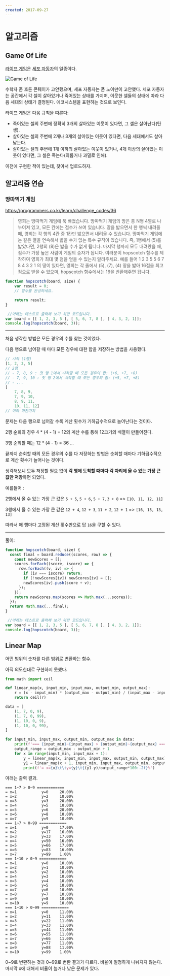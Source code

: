 ```yaml
---
created: 2017-09-27
---
```

# 알고리즘

## Game Of Life

[라이프 게임](https://ko.wikipedia.org/wiki/%EB%9D%BC%EC%9D%B4%ED%94%84_%EA%B2%8C%EC%9E%84)은 [세포 자동자](https://ko.wikipedia.org/wiki/%EC%84%B8%ED%8F%AC_%EC%9E%90%EB%8F%99%EC%9E%90)의 일종이다.

![Game of Life](https://upload.wikimedia.org/wikipedia/commons/7/7e/GameOfLife_Glider_Animation.gif)

수학자 존 호튼 콘퉤이가 고안했으며, 세포 자동자는 폰 노이만이 고안했다.
세포 자동자는 공간에서 각 셀이 살아있거나 죽어있는 상태를 가지며, 이웃한 셀들의 상태에 따라 다음 세대의 상태가 결정된다.
에코시스템을 표현하는 것으로 보인다.

라이프 게임은 다음 규칙을 따른다:

- 죽어있는 셀의 주변에 정확히 3개의 살아있는 이웃이 있다면, 그 셀은 살아난다(탄생).
- 살아있는 셀의 주변에 2개나 3개의 살아있는 이웃이 있다면, 다음 세대에서도 살아남는다.
- 살아있는 셀의 주변에 1개 이하의 살아있는 이웃이 있거나, 4개 이상의 살아있는 이웃이 있다면, 그 셀은 죽는다(외롭거나 과밀로 인해).

이전에 구현한 적이 있는데, 찾아서 업로드하자.

## 알고리즘 연습

### 땅따먹기 게임

https://programmers.co.kr/learn/challenge_codes/36

>영희는 땅따먹기 게임에 푹 빠졌습니다. 땅따먹기 게임의 땅은 총 N행 4열로 나누어져 있고, 모든 칸에는 점수가 쓰여 있습니다. 땅을 밟으면서 한 행씩 내려올 때, 영희는 각 행의 4칸 중 1칸만 밟으면서 내려올 수 있습니다. 땅따먹기 게임에는 같은 열을 연속해서 밟을 수가 없는 특수 규칙이 있습니다. 즉, 1행에서 (5)를 밟았다면, 2행의 (8)은 밟을 수가 없게 됩니다. 마지막 행까지 모두 내려왔을 때, 점수가 가장 높은 사람이 게임의 승자가 됩니다. 여러분이 hopscotch 함수를 제작하여 영희가 최대 몇 점을 얻을 수 있는지 알려주세요. 예를 들어
1 2 3 5 5 6 7 8 4 3 2 1 의 땅이 있다면, 영희는 각 줄에서 (5), (7), (4) 땅을 밟아 16점을 최고점으로 받을 수 있으며, hopscotch 함수에서는 16을 반환해주면 됩니다.

```javascript
function hopscotch(board, size) {
    var result = 0;
    // 함수를 완성하세요.

    return result;
}

 //아래는 테스트로 출력해 보기 위한 코드입니다.
var board = [[ 1, 2, 3, 5 ], [ 5, 6, 7, 8 ], [ 4, 3, 2, 1]];
console.log(hopscotch(board, 3));
```

---

처음 생각한 방법은 모든 경우의 수를 찾는 것이었다.

다음 행으로 넘어갈 때 마다 모든 경우에 대한 합을 저장하는 방법을 사용했다.

```javascript
// 시작 (1행)
[1, 2, 3, 5]
// 2행
// - 7, 8, 9 : 첫 행 1에서 시작할 때 모든 경우의 합: (+6, +7, +8)
// - 7, 9, 10 : 첫 행 2에서 시작할 때 모든 경우의 합: (+5, +7, +8)
// - ...
[
    7, 8, 9,
    7, 9, 10,
    8, 9, 11,
    10, 11, 12]
// 이하 마찬가지
```

문제는 다음 행으로 넘어갈 수록 계산 횟수가 기하급수적으로 늘어난다는 것이다.

2행 순회의 경우 4 * (4 - 1) = 12의 계산 수를 통해 12크기의 배열이 만들어진다.

3행 순회할 때는 12 * (4 - 1) = 36 ...

끝까지 순회할 때의 모든 경우의 수를 다 저장하는 방법은 순회할 때마다 기하급수적으로 계산 횟수가 늘어나는 것이다.

생각해보니 모두 저장할 필요 없이 **각 행에 도착할 때마다 각 자리에 올 수 있는 가장 큰 값만 저장**하면 되었다.

예를들어 :

2행에서 올 수 있는 가장 큰 값은 `5 + 5`, `5 + 6`, `5 + 7`, `3 + 8` => `[10, 11, 12, 11]`

3행에서 올 수 있는 가장 큰 값은 `12 + 4`, `12 + 3`, `11 + 2`, `12 + 1` => `[16, 15, 13, 13]`

따라서 매 행마다 고정된 계산 횟수만으로 답 `16`을 구할 수 있다.

---

풀이:

```javascript
function hopscotch(board, size) {
  const final = board.reduce((scores, row) => {
    const newScores = [];
    scores.forEach((score, iscore) => {
      row.forEach((v, iv) => {
        if (iv === iscore) return;
        if (!newScores[iv]) newScores[iv] = [];
        newScores[iv].push(score + v);
      });
    });
    return newScores.map(scores => Math.max(...scores));
  });
  return Math.max(...final);
}

 //아래는 테스트로 출력해 보기 위한 코드입니다.
var board = [[ 1, 2, 3, 5 ], [ 5, 6, 7, 8 ], [ 4, 3, 2, 1]];
console.log(hopscotch(board, 3));
```

## Linear Map

어떤 범위의 숫자를 다른 범위로 변환하는 함수.

아직 의도한대로 구현하지 못했다.

```python
from math import ceil

def linear_map(x, input_min, input_max, output_min, output_max):
    r = (x - input_min) * (output_max - output_min) / (input_max - input_min) + output_min
    return ceil(r)

data = [
    (1, 7, 0, 9),
    (1, 7, 0, 99),
    (1, 10, 0, 9),
    (1, 10, 0, 99),
]

for input_min, input_max, output_min, output_max in data:
    print(f'=== {input_min}~{input_max} > {output_min}~{output_max} ============')
    output_range = output_max - output_min + 1
    for x in range(input_min, input_max + 1):
        y = linear_map(x, input_min, input_max, output_min, output_max)
        y1 = linear_map(x + 1, input_min, input_max, output_min, output_max) if x < input_max else output_max + 1
        print(f'= x={x}\t\ty={y}\t{(y1-y)/output_range*100:.2f}%')
```

아래는 출력 결과.

```
=== 1~7 > 0~9 ============
= x=1           y=0     20.00%
= x=2           y=2     10.00%
= x=3           y=3     20.00%
= x=4           y=5     10.00%
= x=5           y=6     20.00%
= x=6           y=8     10.00%
= x=7           y=9     10.00%
=== 1~7 > 0~99 ============
= x=1           y=0     17.00%
= x=2           y=17    16.00%
= x=3           y=33    17.00%
= x=4           y=50    16.00%
= x=5           y=66    17.00%
= x=6           y=83    16.00%
= x=7           y=99    1.00%
=== 1~10 > 0~9 ============
= x=1           y=0     10.00%
= x=2           y=1     10.00%
= x=3           y=2     10.00%
= x=4           y=3     10.00%
= x=5           y=4     10.00%
= x=6           y=5     10.00%
= x=7           y=6     10.00%
= x=8           y=7     10.00%
= x=9           y=8     10.00%
= x=10          y=9     10.00%
=== 1~10 > 0~99 ============
= x=1           y=0     11.00%
= x=2           y=11    11.00%
= x=3           y=22    11.00%
= x=4           y=33    11.00%
= x=5           y=44    11.00%
= x=6           y=55    11.00%
= x=7           y=66    11.00%
= x=8           y=77    11.00%
= x=9           y=88    11.00%
= x=10          y=99    1.00%
```

0~9로 변환하는 것과 0~99로 변환 결과가 다르다. 비율이 일정하게 나눠지지 않는다.
마지막 x에 대해서 비율이 높거나 낮은 문제가 있다.
